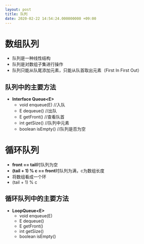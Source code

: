 ```yaml
---
layout: post
title: 队列
date: 2020-02-22 14:54:24.000000000 +09:00
---
```


# 数组队列

+ 队列是一种线性结构
+ 队列是对数组子集进行操作
+ 队列只能从队尾添加元素，只能从队首取出元素（First In First Out）

## 队列中的主要方法
+ **Interface Queue&lt;E&gt;**
    + void enqueue(E)   //入队
    + E dequeue()       //出队
    + E getFront()      //查看队首
    + int getSize()     //队列中元素
    + boolean isEmpty() //队列是否为空

# 循环队列

+ **front == tail**时队列为空
+ **(tail + 1) % c == front**时队列为满，c为数组长度
+ 将数组看成一个环
+ (tail + 1) % c

## 循环队列中的主要方法
+ **LoopQueue&lt;E&gt;**
    + void enqueue(E)
    + E dequeue()
    + E getFront()
    + int getSize()
    + boolean isEmpty()
